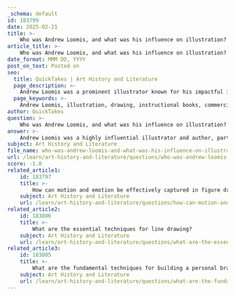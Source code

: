 ```yaml
---
_schema: default
id: 183799
date: 2025-02-21
title: >-
    Who was Andrew Loomis, and what was his influence on illustration?
article_title: >-
    Who was Andrew Loomis, and what was his influence on illustration?
date_format: MMM DD, YYYY
post_on_text: Posted on
seo:
  title: QuickTakes | Art History and Literature
  page_description: >-
    Andrew Loomis was a prominent illustrator known for his impactful instructional books on drawing and illustration, which have shaped the understanding and techniques of artists for generations.
  page_keywords: >-
    Andrew Loomis, illustration, drawing, instructional books, commercial illustrator, Art Students League, authentic line, seven functions of the line, techniques, composition, perspective, bestsellers, creative illustration, art education, artist style, legacy
author: QuickTakes
question: >-
    Who was Andrew Loomis, and what was his influence on illustration?
answer: >-
    Andrew Loomis was a highly influential illustrator and author, particularly known for his instructional books on drawing and illustration. He lived and worked primarily in the early to mid-20th century and was educated at the Art Students League of New York. Loomis honed his skills as a commercial illustrator, creating artwork for various media, including billboards, calendars, advertisements, and magazine covers during the 1940s and 1950s.\n\nHis most notable works include "Fun With a Pencil," "Figure Drawing for All It's Worth," and "Creative Illustration." These books have remained bestsellers for over fifty years due to their clear techniques and Loomis's engaging writing style, which combines humor with practical advice. His teachings emphasize the importance of understanding composition, perspective, and the effective use of line in illustration.\n\nOne of Loomis's significant contributions to the field is the concept of the "authentic line," which refers to the natural execution of lines that reflect an artist's personal style. He also developed the "seven functions of the line," a framework that explores the various roles lines can play in illustration, helping artists to understand how to use lines effectively to convey meaning and emotion.\n\nLoomis's influence extends beyond technical skills; he encouraged artists to discover their unique voice and style through the mastery of fundamental techniques. His emphasis on spatial relationships, tonal gradation, and composition has shaped the way many artists approach illustration today. Overall, Andrew Loomis's legacy continues to inspire and educate new generations of illustrators and artists.
subject: Art History and Literature
file_name: who-was-andrew-loomis-and-what-was-his-influence-on-illustration.md
url: /learn/art-history-and-literature/questions/who-was-andrew-loomis-and-what-was-his-influence-on-illustration
score: -1.0
related_article1:
    id: 183797
    title: >-
        How can motion and emotion be effectively captured in figure drawings?
    subject: Art History and Literature
    url: /learn/art-history-and-literature/questions/how-can-motion-and-emotion-be-effectively-captured-in-figure-drawings
related_article2:
    id: 183806
    title: >-
        What are the essential techniques for line drawing?
    subject: Art History and Literature
    url: /learn/art-history-and-literature/questions/what-are-the-essential-techniques-for-line-drawing
related_article3:
    id: 183805
    title: >-
        What are the fundamental techniques for building a personal brand as an illustrator?
    subject: Art History and Literature
    url: /learn/art-history-and-literature/questions/what-are-the-fundamental-techniques-for-building-a-personal-brand-as-an-illustrator
---
```


&nbsp;